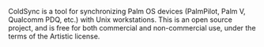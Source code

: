ColdSync is a tool for synchronizing Palm OS devices (PalmPilot, Palm V, Qualcomm PDQ, etc.) with Unix workstations. This is an open source project, and is free for both commercial and non-commercial use, under the terms of the Artistic license.
